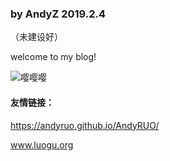 ### by AndyZ 2019.2.4
（未建设好）




welcome to my blog!








![嘤嘤嘤](http://image.baidu.com/search/detail?ct=503316480&z=undefined&tn=baiduimagedetail&ipn=d&word=%E5%8A%A8%E6%BC%AB&step_word=&ie=utf-8&in=&cl=2&lm=-1&st=undefined&hd=undefined&latest=undefined&copyright=undefined&cs=103888719,3067976228&os=4132394677,67889672&simid=4214097587,611220091&pn=17&rn=1&di=171112204890&ln=1835&fr=&fmq=1549264323142_R&fm=&ic=undefined&s=undefined&se=&sme=&tab=0&width=undefined&height=undefined&face=undefined&is=0,0&istype=0&ist=&jit=&bdtype=0&spn=0&pi=0&gsm=0&objurl=http%3A%2F%2Fb-ssl.duitang.com%2Fuploads%2Fitem%2F201309%2F01%2F20130901164942_Tk3VJ.jpeg&rpstart=0&rpnum=0&adpicid=0&force=undefined)
 




#### 友情链接：
<links>https://andyruo.github.io/AndyRUO/


<links>www.luogu.org
